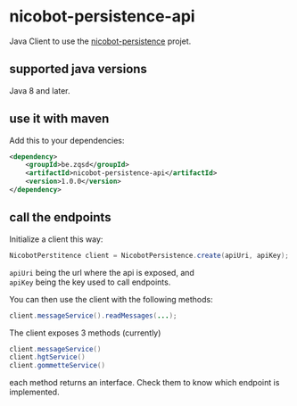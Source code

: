 # nicobot-persistence-api
Java Client to use the [nicobot-persistence](https://github.com/jlamby/nicobot-persistence) projet.


## supported java versions
Java 8 and later.

## use it with maven
Add this to your dependencies:

```xml
<dependency>
    <groupId>be.zqsd</groupId>
    <artifactId>nicobot-persistence-api</artifactId>
    <version>1.0.0</version>
</dependency>
```

## call the endpoints

Initialize a client this way:

```java
NicobotPerstitence client = NicobotPersistence.create(apiUri, apiKey);
```

`apiUri` being the url where the api is exposed, and  
`apiKey` being the key used to call endpoints.

You can then use the client with the following methods:

```java
client.messageService().readMessages(...);
```

The client exposes 3 methods (currently)

```java
client.messageService()
client.hgtService()
client.gommetteService()
```

each method returns an interface. Check them to know which endpoint is implemented.